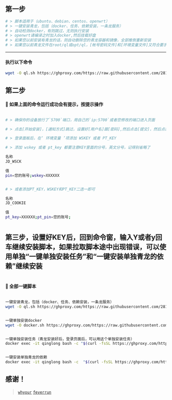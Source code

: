 
## 第一步
```sh
# > 脚本适用于（ubuntu、debian、centos、openwrt）
# > 一键安装青龙，包括（docker、任务、依赖安装，一条龙服务）
# > 自动检测docker，有则跳过，无则执行安装
# > openwrt请编译之时加入docker,然后挂载好盘
# > 如果您以前安装有青龙的话，则自动删除您的青龙容器和镜像，全部推倒重新安装
# > 如果您以前青龙文件在root/ql或opt/ql，[帐号密码文件]和[环境变量文件]又符合要求，就会继续使用，免除第二、三步骤
 ```
---
#### 执行以下命令
```sh
wget -O ql.sh https://ghproxy.com/https://raw.githubusercontent.com/281677160/ql/main/ql.sh && bash ql.sh
```

## 第二步

#### 🚩 如果上面的命令运行成功会有提示，按提示操作
```sh

# > 确保你的设备放行了`5700`端口，用自己的`ip:5700`或者您修改的端口进入页面

# > 点击[开始安装]，[通知方式]跳过，设置好[用户名]跟[密码],然后点击[提交]，然后点击[去登录]，输入帐号密码完成登录!

# > 登录面板后，在‘ 环境变量 ’项添加 WSKEY 或者 PT_KEY

# > 添加 wskey 或者 pt_key 都要注意KEY里面的分号，英文分号，记得别省略了

名称
JD_WSCK

值
pin=您的账号;wskey=XXXXXX
```

```sh

# > 或者添加PT_KEY，WSKEY和PT_KEY二选一即可

名称
JD_COOKIE

值
pt_key=XXXXXX;pt_pin=您的账号;
```

#
## 第三步，设置好KEY后，回到命令窗，输入Y或者y回车继续安装脚本，如果拉取脚本途中出现错误，可以使用单独“一键单独安装任务”和“一键安装单独青龙的依赖”继续安装
#



#### 🚩 全部一键脚本

```sh

一键安装青龙，包括（docker、任务、依赖安装，一条龙服务）
wget -O ql.sh https://ghproxy.com/https://raw.githubusercontent.com/281677160/ql/main/ql.sh && bash ql.sh


一键单独安装docker
wget -O docker.sh https://ghproxy.com/https://raw.githubusercontent.com/281677160/ql/main/docker.sh && bash docker.sh


一键单独安装任务（青龙安装好后，登录页面后，可以用这个单独安装任务）
docker exec -it qinglong bash -c "$(curl -fsSL https://ghproxy.com/https://raw.githubusercontent.com/281677160/ql/main/feverrun.sh)"


一键安装单独青龙的依赖
docker exec -it qinglong bash -c  "$(curl -fsSL https://ghproxy.com/https://raw.githubusercontent.com/281677160/ql/main/npm.sh)"


```

## 感谢！

> [`whyour`](https://github.com/whyour/qinglong)
> [`feverrun`](https://github.com/feverrun/my_scripts)
